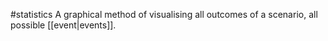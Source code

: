 #statistics 
A graphical method of visualising all outcomes of a scenario, all possible [[event|events]].
